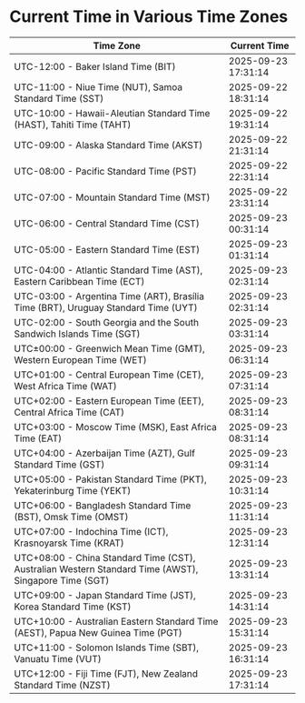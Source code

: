 # Current Time in Various Time Zones

| Time Zone | Current Time |
|-----------|--------------|
| UTC-12:00 - Baker Island Time (BIT) | 2025-09-23 17:31:14 |
| UTC-11:00 - Niue Time (NUT), Samoa Standard Time (SST) | 2025-09-22 18:31:14 |
| UTC-10:00 - Hawaii-Aleutian Standard Time (HAST), Tahiti Time (TAHT) | 2025-09-22 19:31:14 |
| UTC-09:00 - Alaska Standard Time (AKST) | 2025-09-22 21:31:14 |
| UTC-08:00 - Pacific Standard Time (PST) | 2025-09-22 22:31:14 |
| UTC-07:00 - Mountain Standard Time (MST) | 2025-09-22 23:31:14 |
| UTC-06:00 - Central Standard Time (CST) | 2025-09-23 00:31:14 |
| UTC-05:00 - Eastern Standard Time (EST) | 2025-09-23 01:31:14 |
| UTC-04:00 - Atlantic Standard Time (AST), Eastern Caribbean Time (ECT) | 2025-09-23 02:31:14 |
| UTC-03:00 - Argentina Time (ART), Brasília Time (BRT), Uruguay Standard Time (UYT) | 2025-09-23 02:31:14 |
| UTC-02:00 - South Georgia and the South Sandwich Islands Time (SGT) | 2025-09-23 03:31:14 |
| UTC±00:00 - Greenwich Mean Time (GMT), Western European Time (WET) | 2025-09-23 06:31:14 |
| UTC+01:00 - Central European Time (CET), West Africa Time (WAT) | 2025-09-23 07:31:14 |
| UTC+02:00 - Eastern European Time (EET), Central Africa Time (CAT) | 2025-09-23 08:31:14 |
| UTC+03:00 - Moscow Time (MSK), East Africa Time (EAT) | 2025-09-23 08:31:14 |
| UTC+04:00 - Azerbaijan Time (AZT), Gulf Standard Time (GST) | 2025-09-23 09:31:14 |
| UTC+05:00 - Pakistan Standard Time (PKT), Yekaterinburg Time (YEKT) | 2025-09-23 10:31:14 |
| UTC+06:00 - Bangladesh Standard Time (BST), Omsk Time (OMST) | 2025-09-23 11:31:14 |
| UTC+07:00 - Indochina Time (ICT), Krasnoyarsk Time (KRAT) | 2025-09-23 12:31:14 |
| UTC+08:00 - China Standard Time (CST), Australian Western Standard Time (AWST), Singapore Time (SGT) | 2025-09-23 13:31:14 |
| UTC+09:00 - Japan Standard Time (JST), Korea Standard Time (KST) | 2025-09-23 14:31:14 |
| UTC+10:00 - Australian Eastern Standard Time (AEST), Papua New Guinea Time (PGT) | 2025-09-23 15:31:14 |
| UTC+11:00 - Solomon Islands Time (SBT), Vanuatu Time (VUT) | 2025-09-23 16:31:14 |
| UTC+12:00 - Fiji Time (FJT), New Zealand Standard Time (NZST) | 2025-09-23 17:31:14 |
